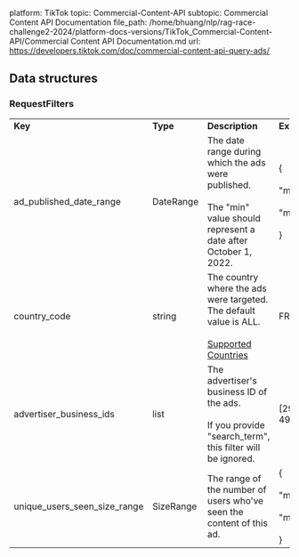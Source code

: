 platform: TikTok
topic: Commercial-Content-API
subtopic: Commercial Content API Documentation
file_path: /home/bhuang/nlp/rag-race-challenge2-2024/platform-docs-versions/TikTok_Commercial-Content-API/Commercial Content API Documentation.md
url: https://developers.tiktok.com/doc/commercial-content-api-query-ads/

## Data structures

### RequestFilters

|     |     |     |     |     |
| --- | --- | --- | --- | --- |
| **Key** | **Type** | **Description** | **Example** | **Required** |
| ad\_published\_date\_range | DateRange | The date range during which the ads were published.<br><br>The "min" value should represent a date after October 1, 2022. | {<br><br>"min": 20230102,<br><br>"max": 20230109<br><br>} | true |
| country\_code | string | The country where the ads were targeted. The default value is ALL.<br><br>[Supported Countries](https://developers.tiktok.com/doc/commercial-content-api-supported-countries) | FR  | false |
| advertiser\_business\_ids | list<i64> | The advertiser's business ID of the ads.<br><br>If you provide "search\_term", this filter will be ignored. | \[294854736284058, 495736284058473\] | false |
| unique\_users\_seen\_size\_range | SizeRange | The range of the number of users who've seen the content of this ad. | {<br><br>"min": "10K",<br><br>"max": "20K"<br><br>} | false |